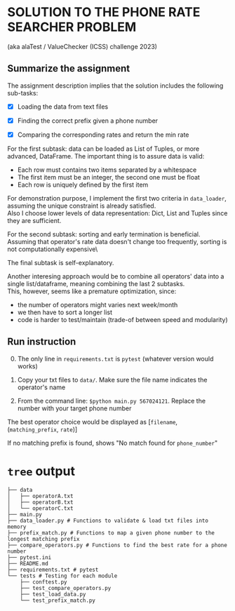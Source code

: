# SOLUTION TO THE PHONE RATE SEARCHER PROBLEM

(aka alaTest / ValueChecker (ICSS) challenge 2023)


## Summarize the assignment

The assignment description implies that the solution includes the following sub-tasks:
- [x] Loading the data from text files
- [x] Finding the correct prefix given a phone number
- [x] Comparing the corresponding rates and return the min rate


For the first subtask: data can be loaded as List of Tuples, or more advanced, DataFrame. The important thing is to assure data is valid:
- Each row must contains two items separated by a whitespace
- The first item must be an integer, the second one must be float
- Each row is uniquely defined by the first item 

For demonstration purpose, I implement the first two criteria in `data_loader`, assuming the unique constraint is already satisfied.\
Also I choose lower levels of data representation: Dict, List and Tuples since they are sufficient.

For the second subtask: sorting and early termination is beneficial. \
Assuming that operator's rate data doesn't change too frequently, sorting is not computationally expensive\

The final subtask is self-explanatory.

Another interesing approach would be to combine all operators' data into a single list/dataframe, meaning combining the last 2 subtasks.\
This, however, seems like a premature optimization, since:
- the number of operators might varies next week/month
- we then have to sort a longer list
- code is harder to test/maintain (trade-of between speed and modularity)

## Run instruction

0. The only line in `requirements.txt` is `pytest` (whatever version would works)

1. Copy your txt files to `data/`. Make sure the file name indicates the operator's name

2. From the command line: `$python main.py 567024121`. Replace the number with your target phone number

The best operator choice would be displayed as [`filename`, (`matching_prefix`, `rate`)]

If no matching prefix is found, shows "No match found for `phone_number`"


# `tree` output

```
├── data
│   ├── operatorA.txt
│   ├── operatorB.txt
│   └── operatorC.txt
├── main.py
├── data_loader.py # Functions to validate & load txt files into memory
├── prefix_match.py # Functions to map a given phone number to the longest matching prefix
├── compare_operators.py # Functions to find the best rate for a phone number
├── pytest.ini
├── README.md
├── requirements.txt # pytest
└── tests # Testing for each module
    ├── conftest.py
    ├── test_compare_operators.py
    ├── test_load_data.py
    └── test_prefix_match.py

```
